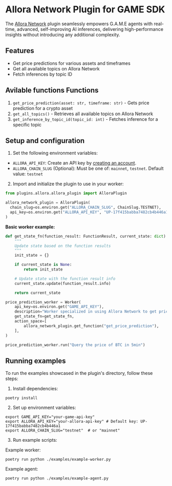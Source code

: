 # Allora Network Plugin for GAME SDK

The [Allora Network](https://allora.network) plugin seamlessly empowers G.A.M.E agents with real-time, advanced, self-improving AI inferences, delivering high-performance insights without introducing any additional complexity.

## Features
- Get price predictions for various assets and timeframes
- Get all available topics on Allora Network
- Fetch inferences by topic ID

## Avilable functions Functions

1. `get_price_prediction(asset: str, timeframe: str)` - Gets price prediction for a crypto asset
2. `get_all_topics()` - Retrieves all available topics on Allora Network
3. `get_inference_by_topic_id(topic_id: int)` - Fetches inference for a specific topic

## Setup and configuration
1. Set the following environment variables:
  - `ALLORA_API_KEY`: Create an API key by [creating an account](https://developer.upshot.xyz/signup).
  - `ALLORA_CHAIN_SLUG` (Optional): Must be one of: `mainnet`, `testnet`. Default value: `testnet`

2. Import and initialize the plugin to use in your worker:
```python
from plugins.allora.allora_plugin import AlloraPlugin

allora_network_plugin = AlloraPlugin(
  chain_slug=os.environ.get("ALLORA_CHAIN_SLUG", ChainSlug.TESTNET),
  api_key=os.environ.get("ALLORA_API_KEY", "UP-17f415babba7482cb4b446a1"),
)
```

**Basic worker example:**
```python
def get_state_fn(function_result: FunctionResult, current_state: dict) -> dict:
    """
    Update state based on the function results
    """
    init_state = {}

    if current_state is None:
        return init_state

    # Update state with the function result info
    current_state.update(function_result.info)

    return current_state

price_prediction_worker = Worker(
    api_key=os.environ.get("GAME_API_KEY"),
    description="Worker specialized in using Allora Network to get price predictions",
    get_state_fn=get_state_fn,
    action_space=[
        allora_network_plugin.get_function("get_price_prediction"),
    ],
)

price_prediction_worker.run("Query the price of BTC in 5min")
```

## Running examples

To run the examples showcased in the plugin's directory, follow these steps:

1. Install dependencies:
```
poetry install
```

2. Set up environment variables:
```
export GAME_API_KEY="your-game-api-key"
export ALLORA_API_KEY="your-allora-api-key" # Default key: UP-17f415babba7482cb4b446a1
export ALLORA_CHAIN_SLUG="testnet"  # or "mainnet"
```

3. Run example scripts:

Example worker:
```
poetry run python ./examples/example-worker.py  
```

Example agent:
```
poetry run python ./examples/example-agent.py
```